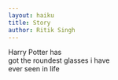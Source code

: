 ```yaml
---
layout: haiku
title: Story
author: Ritik Singh
---
```



Harry Potter has<br>
got the roundest glasses i have <br>
ever seen in life<br>